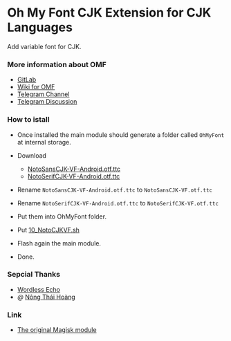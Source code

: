 # Oh My Font CJK Extension for CJK Languages
Add variable font for CJK.

### More information about OMF
- [GitLab](https://gitlab.com/nongthaihoang/oh_my_font)
- [Wiki for OMF](https://gitlab.com/nongthaihoang/oh_my_font/-/wikis/home)
- [Telegram Channel](https://t.me/ohmyfont_channel)
- [Telegram Discussion](https://t.me/ohmyfont)

### How to istall
- Once installed the main module should generate a folder called `OhMyFont` at internal storage.

- Download
  - [NotoSansCJK-VF-Android.otf.ttc](https://github.com/WordlessEcho/Noto-CJK-VF-Magisk/blob/main/system/fonts/NotoSansCJK-VF-Android.otf.ttc?raw=true)
  - [NotoSerifCJK-VF-Android.otf.ttc](https://github.com/WordlessEcho/Noto-CJK-VF-Magisk/blob/main/system/fonts/NotoSerifCJK-VF-Android.otf.ttc?raw=true)
- Rename `NotoSansCJK-VF-Android.otf.ttc` to `NotoSansCJK-VF.otf.ttc`
- Rename `NotoSerifCJK-VF-Android.otf.ttc` to `NotoSerifCJK-VF.otf.ttc`
- Put them into OhMyFont folder.
- Put [10_NotoCJKVF.sh](https://gitlab.com/rodert534/oh_my_font-cjk-vf-extensions/-/raw/master/10_NotoCJKVF.sh?inline=false)
- Flash again the main module.
- Done.

### Sepcial Thanks
- [Wordless Echo](https://github.com/WordlessEcho)
- _@_ [Nông Thái Hoàng](https://t.me/nongthaihoang)

### Link
- [The original Magisk module](https://github.com/WordlessEcho/Noto-CJK-VF-Magisk)
